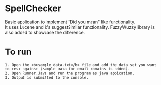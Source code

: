 # SpellChecker
Basic application to implement "Did you mean" like functionality. </br>It uses Lucene and it's suggestSimilar functionality. FuzzyWuzzy library is also added to showcase the difference.

# To run
```
1. Open the <b>sample_data.txt</b> file and add the data set you want to test against (Sample Data for email domains is added).
2. Open Runner.Java and run the program as java appication.
3. Output is submitted to the console.
```
